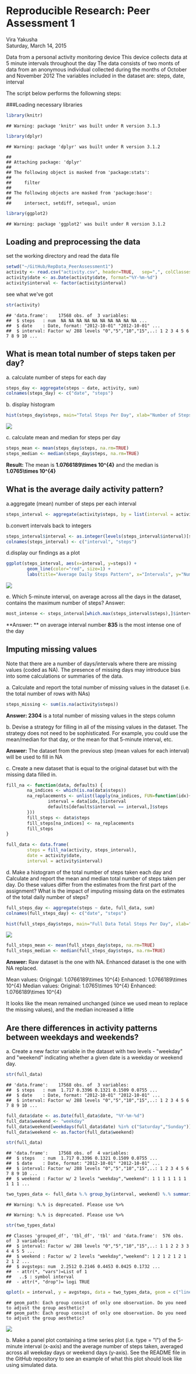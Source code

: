 # Reproducible Research: Peer Assessment 1
Vira Yakusha  
Saturday, March 14, 2015  

Data from a personal activity monitoring device
This device collects data at 5 minute intervals throughout the day
The data consists of two monts of data from an anonymous individual collected during the months of October and November 2012
The variables included in the dataset are: steps, date, interval

The script below performs the followning steps:

###Loading necessary libraries

```r
library(knitr)
```

```
## Warning: package 'knitr' was built under R version 3.1.3
```

```r
library(dplyr)
```

```
## Warning: package 'dplyr' was built under R version 3.1.2
```

```
## 
## Attaching package: 'dplyr'
## 
## The following object is masked from 'package:stats':
## 
##     filter
## 
## The following objects are masked from 'package:base':
## 
##     intersect, setdiff, setequal, union
```

```r
library(ggplot2)
```

```
## Warning: package 'ggplot2' was built under R version 3.1.2
```

## Loading and preprocessing the data

set the working directory and read the data file

```r
setwd("~/GitHub/RepData_PeerAssessment1")
activity <- read.csv("activity.csv", header=TRUE,   sep=",", colClasses=c("numeric", "character", "numeric"))
activity$date <- as.Date(activity$date, format="%Y-%m-%d")
activity$interval <- factor(activity$interval)
```
see what we've got

```r
str(activity)
```

```
## 'data.frame':	17568 obs. of  3 variables:
##  $ steps   : num  NA NA NA NA NA NA NA NA NA NA ...
##  $ date    : Date, format: "2012-10-01" "2012-10-01" ...
##  $ interval: Factor w/ 288 levels "0","5","10","15",..: 1 2 3 4 5 6 7 8 9 10 ...
```

## What is mean total number of steps taken per day?
a. calculate number of steps for each day


```r
steps_day <- aggregate(steps ~ date, activity, sum)
colnames(steps_day) <- c("date", "steps")
```
b. display histogram

```r
hist(steps_day$steps, main="Total Steps Per Day", xlab="Number of Steps Per Day", ylab="Count", col="Red")
```

![](PA1_template_files/figure-html/unnamed-chunk-4-1.png) 

c. calculate mean and median for steps per day


```r
steps_mean <- mean(steps_day$steps, na.rm=TRUE)
steps_median <- median(steps_day$steps, na.rm=TRUE)
```

**Result:** The mean is **1.0766189\times 10^{4}** and the median is **1.0765\times 10^{4}** 


## What is the average daily activity pattern?

a.aggregate (mean) number of steps per each interval

```r
steps_interval <- aggregate(activity$steps, by = list(interval = activity$interval), FUN=mean, na.rm=TRUE)
```

b.convert intervals back to integers

```r
steps_interval$interval <- as.integer(levels(steps_interval$interval)[steps_interval$interval])
colnames(steps_interval) <- c("interval", "steps")
```

d.display our findings as a plot

```r
ggplot(steps_interval, aes(x=interval, y=steps)) +   
        geom_line(color="red", size=1) +  
        labs(title="Average Daily Steps Pattern", x="Intervals", y="Number of steps") 
```

![](PA1_template_files/figure-html/unnamed-chunk-8-1.png) 

e. Which 5-minute interval, on average across all the days in the dataset, contains the maximum number of steps? Answer:

```r
most_intense <- steps_interval[which.max(steps_interval$steps),]$interval
```
**Answer: ** on average interval number **835** is the most intense one of the day 


## Imputing missing values
Note that there are a number of days/intervals where there are missing values (coded as NA). The presence of missing days may introduce bias into some calculations or summaries of the data.

a. Calculate and report the total number of missing values in the dataset (i.e. the total number of rows with NAs)

```r
steps_missing <- sum(is.na(activity$steps))
```
**Answer:  2304** is a total number of missing values in the steps column

b. Devise a strategy for filling in all of the missing values in the dataset. The strategy does not need to be sophisticated. For example, you could use the mean/median for that day, or the mean for that 5-minute interval, etc.

**Answer:** The dataset from the previous step (mean values for each interval) will be used to fill in NA


c. Create a new dataset that is equal to the original dataset but with the missing data filled in.

```r
fill_na <- function(data, defaults) {
        na_indices <- which(is.na(data$steps))
        na_replacements <- unlist(lapply(na_indices, FUN=function(idx){
                interval = data[idx,]$interval
                defaults[defaults$interval == interval,]$steps
        }))
        fill_steps <- data$steps
        fill_steps[na_indices] <- na_replacements
        fill_steps
}

full_data <- data.frame(  
        steps = fill_na(activity, steps_interval),  
        date = activity$date,  
        interval = activity$interval)
```

d. Make a histogram of the total number of steps taken each day and Calculate and report the mean and median total number of steps taken per day. Do these values differ from the estimates from the first part of the assignment? What is the impact of imputing missing data on the estimates of the total daily number of steps?


```r
full_steps_day <- aggregate(steps ~ date, full_data, sum)
colnames(full_steps_day) <- c("date", "steps")

hist(full_steps_day$steps, main="Full Data Total Steps Per Day", xlab="Number of Steps Per Day", ylab="Count", col="Red")
```

![](PA1_template_files/figure-html/unnamed-chunk-11-1.png) 

```r
full_steps_mean <- mean(full_steps_day$steps, na.rm=TRUE)
full_steps_median <- median(full_steps_day$steps, na.rm=TRUE)
```

**Answer:** Raw dataset is the one with NA. Enhanced dataset is the one with NA replaced. 

Mean values: Origingal:  1.0766189\times 10^{4}  Enhanced: 1.0766189\times 10^{4} 
Median values: Original: 1.0765\times 10^{4}  Enhanced: 1.0766189\times 10^{4}

It looks like the mean remained unchanged (since we used mean to replace the missing values),
and the median increased a little


## Are there differences in activity patterns between weekdays and weekends?

a. Create a new factor variable in the dataset with two levels - "weekday" and "weekend" indicating whether a given date is a weekday or weekend day.

```r
str(full_data)
```

```
## 'data.frame':	17568 obs. of  3 variables:
##  $ steps   : num  1.717 0.3396 0.1321 0.1509 0.0755 ...
##  $ date    : Date, format: "2012-10-01" "2012-10-01" ...
##  $ interval: Factor w/ 288 levels "0","5","10","15",..: 1 2 3 4 5 6 7 8 9 10 ...
```

```r
full_data$date <- as.Date(full_data$date, "%Y-%m-%d")
full_data$weekend <- "weekday"
full_data$weekend[weekdays(full_data$date) %in% c("Saturday","Sunday")] <- "weekend"
full_data$weekend <- as.factor(full_data$weekend)

str(full_data)
```

```
## 'data.frame':	17568 obs. of  4 variables:
##  $ steps   : num  1.717 0.3396 0.1321 0.1509 0.0755 ...
##  $ date    : Date, format: "2012-10-01" "2012-10-01" ...
##  $ interval: Factor w/ 288 levels "0","5","10","15",..: 1 2 3 4 5 6 7 8 9 10 ...
##  $ weekend : Factor w/ 2 levels "weekday","weekend": 1 1 1 1 1 1 1 1 1 1 ...
```

```r
two_types_data <- full_data %.% group_by(interval, weekend) %.% summarize(avgsteps = mean(steps))
```

```
## Warning: %.% is deprecated. Please use %>%
```

```
## Warning: %.% is deprecated. Please use %>%
```

```r
str(two_types_data)
```

```
## Classes 'grouped_df', 'tbl_df', 'tbl' and 'data.frame':	576 obs. of  3 variables:
##  $ interval: Factor w/ 288 levels "0","5","10","15",..: 1 1 2 2 3 3 4 4 5 5 ...
##  $ weekend : Factor w/ 2 levels "weekday","weekend": 1 2 1 2 1 2 1 2 1 2 ...
##  $ avgsteps: num  2.2512 0.2146 0.4453 0.0425 0.1732 ...
##  - attr(*, "vars")=List of 1
##   ..$ : symbol interval
##  - attr(*, "drop")= logi TRUE
```

```r
qplot(x = interval, y = avgsteps, data = two_types_data, geom = c("line"), facets = weekend~., ylab = "Average number of Steps")
```

```
## geom_path: Each group consist of only one observation. Do you need to adjust the group aesthetic?
## geom_path: Each group consist of only one observation. Do you need to adjust the group aesthetic?
```

![](PA1_template_files/figure-html/unnamed-chunk-12-1.png) 

b. Make a panel plot containing a time series plot (i.e. type = "l") of the 5-minute interval (x-axis) and the average number of steps taken, averaged across all weekday days or weekend days (y-axis). See the README file in the GitHub repository to see an example of what this plot should look like using simulated data.
